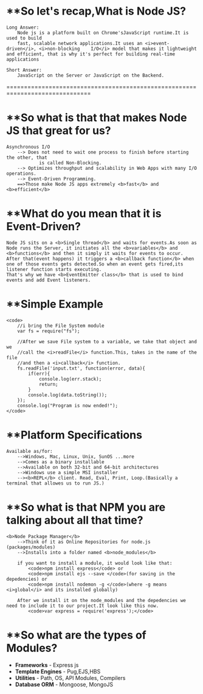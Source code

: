 **So let's recap,What is Node JS?
==============================================================================
	Long Answer: 
		Node js is a platform built on Chrome'sJavaScript runtime.It is used to build
		fast, scalable network applications.It uses an <i>event-driven</i>, <i>non-blocking    I/O</i> model that makes it lightweight and efficient, that is why it's perfect for building real-time applications

	Short Answer:
		JavaScript on the Server or JavaScript on the Backend.
==============================================================================

**So what is that that makes Node JS that great for us?
==============================================================================
	Asynchronous I/O
		--> Does not need to wait one process to finish before starting the other, that 
				is called Non-Blocking.
		--> Optimizes throughput and scalability in Web Apps with many I/O operations.
		--> Event-Driven Programming.
		==>Those make Node JS apps extremely <b>fast</b> and <b>efficient</b>

**What do you mean that it is <b>Event-Driven</b>?
==============================================================================
	Node JS sits on a <b>Single thread</b> and waits for events.As soon as Node runs the Server, it initiates all the <b>variables</b> and <b>functions</b> and then it simply it waits for events to occur.
	After that(event happens) it triggers a <b>callback function</b> when one of those events gets detected.So when an event gets fired,its listener function starts executing.
	That's why we have <b>EventEmitter class</b> that is used to bind events and add Event listeners.

**Simple Example
==============================================================================
	<code>
		//i bring the File System module
		var fs = require("fs");

		//After we save File system to a variable, we take that object and we
		//call the <i>readFile</i> function.This, takes in the name of the file 
		//and then a <i>callback</i> function.
		fs.readFile('input.txt', function(error, data){
			if(err){
				console.log(err.stack);
				return;
			}
			console.log(data.toString());
		});
		console.log("Program is now ended!");
	</code>

**Platform Specifications
==============================================================================
	Available as/for:
		-->Windows, Mac, Linux, Unix, SunOS ...more
		-->Comes as a binary installable
		-->Available on both 32-bit and 64-bit architectures
		-->Windows use a simple MSI installer
		--><b>REPL</b> client. Read, Eval, Print, Loop.(Basically a terminal that allowes us to run JS.)

**So what is that NPM  you are talking about all that time?
==============================================================================
	<b>Node Package Manager</b>
		-->Think of it as Online Repositories for node.js (packages/modules)
		-->Installs into a folder named <b>node_modules</b>

		if you want to install a module, it would look like that:
			<code>npm install express</code> or
			<code>npm install ejs --save </code>(for saving in the depedencies) or
			<code>npm install nodemon -g </code>(where -g means <i>global</i> and its installed globally)

		After we install it on the node_modules and the depedencies we need to include it to our project.It look like this now.
			<code>var express = require('express');</code>

**So what are the types of Modules?
==============================================================================
<ul>
	<li><b>Frameworks</b> - Express js</li>
	<li><b>Template Engines</b> - Pug,EJS,HBS</li>
	<li><b>Utilities</b> - Path, OS, API Modules, Compilers</li>
	<li><b>Database ORM</b> - Mongoose, MongoJS</li>
</ul>